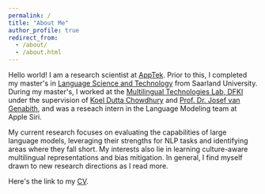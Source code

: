```yaml
---
permalink: /
title: "About Me"
author_profile: true
redirect_from:  
  - /about/
  - /about.html
---
```


Hello world! I am a research scientist at [AppTek](https://www.apptek.com). Prior to this, I completed my master's in [Language Science and Technology](https://www.uni-saarland.de/en/department/lst/research.html) from Saarland University. During my master's, I worked at the [Multilingual Technologies Lab, DFKI](https://www.dfki.de/en/web/research/research-departments/multilinguality-and-language-technology) under the supervision of [Koel Dutta Chowdhury](https://www.uni-saarland.de/lehrstuhl/genabith/mitarbeiter/koel-dutta-chowdhury.html) and [Prof. Dr. Josef van Genabith](https://www.uni-saarland.de/lehrstuhl/genabith.html), and was a reseach intern in the Language Modeling team at Apple Siri.

My current research focuses on evaluating the capabilities of large language models, leveraging their strengths for NLP tasks and identifying areas where they fall short. My interests also lie in learning culture-aware multilingual representations and bias mitigation. In general, I find myself drawn to new research directions as I read more. 

Here's the link to my [CV](https://rrichajalota.github.io/files/Rricha_Jalota_CV.pdf). 
